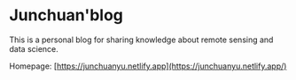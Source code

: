 

# Junchuan'blog

This is a personal blog for sharing knowledge about remote sensing and data science.

Homepage: [https://junchuanyu.netlify.app](https://junchuanyu.netlify.app/)




